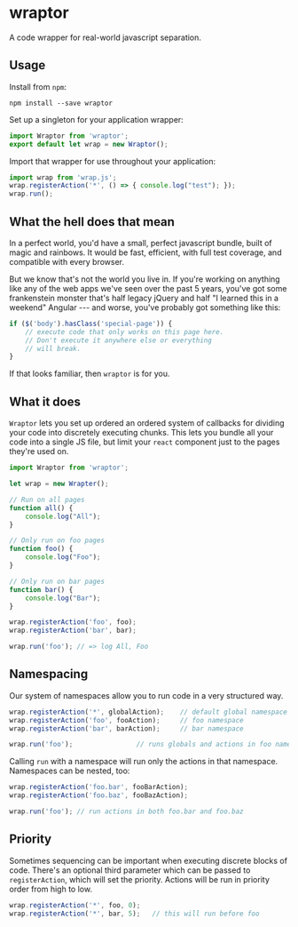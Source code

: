 # wraptor

A code wrapper for real-world javascript separation.

## Usage

Install from `npm`:

`npm install --save wraptor`

Set up a singleton for your application wrapper:

```js
import Wraptor from 'wraptor';
export default let wrap = new Wraptor();
```

Import that wrapper for use throughout your application:

```js
import wrap from 'wrap.js';
wrap.registerAction('*', () => { console.log("test"); });
wrap.run();
```

## What the hell does that mean

In a perfect world, you'd have a small, perfect javascript bundle, built of magic and rainbows. It would be fast, efficient, with full test coverage, and compatible with every browser.

But we know that's not the world you live in. If you're working on anything like any of the web apps we've seen over the past 5 years, you've got some frankenstein monster that's half legacy jQuery and half "I learned this in a weekend" Angular --- and worse, you've probably got something like this:

```js
if ($('body').hasClass('special-page')) {
    // execute code that only works on this page here.
    // Don't execute it anywhere else or everything
    // will break.
}
```

If that looks familiar, then `wraptor` is for you.

## What it does

`Wraptor` lets you set up ordered an ordered system of callbacks for dividing your code into discretely executing chunks. This lets you bundle all your code into a single JS file, but limit your `react` component just to the pages they're used on.

```js
import Wraptor from 'wraptor';

let wrap = new Wrapter();

// Run on all pages
function all() {
    console.log("All");
}

// Only run on foo pages
function foo() {
    console.log("Foo");
}

// Only run on bar pages
function bar() {
    console.log("Bar");
}

wrap.registerAction('foo', foo);
wrap.registerAction('bar', bar);

wrap.run('foo'); // => log All, Foo
```

## Namespacing

Our system of namespaces allow you to run code in a very structured way.

```js
wrap.registerAction('*', globalAction);    // default global namespace
wrap.registerAction('foo', fooAction);     // foo namespace
wrap.registerAction('bar', barAction);     // bar namespace

wrap.run('foo');                // runs globals and actions in foo namespace
```

Calling `run` with a namespace will run only the actions in that namespace. Namespaces can be nested, too:

```js
wrap.registerAction('foo.bar', fooBarAction);
wrap.registerAction('foo.baz', fooBazAction);

wrap.run('foo'); // run actions in both foo.bar and foo.baz
```

## Priority

Sometimes sequencing can be important when executing discrete blocks of code. There's an optional third parameter which can be passed to `registerAction`, which will set the priority. Actions will be run in priority order from high to low.

```js
wrap.registerAction('*', foo, 0);
wrap.registerAction('*', bar, 5);   // this will run before foo
```
